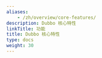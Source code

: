 ```yaml
---
aliases:
    - /zh/overview/core-features/
description: Dubbo 核心特性
linkTitle: 功能
title: Dubbo 核心特性
type: docs
weight: 30
---
```

